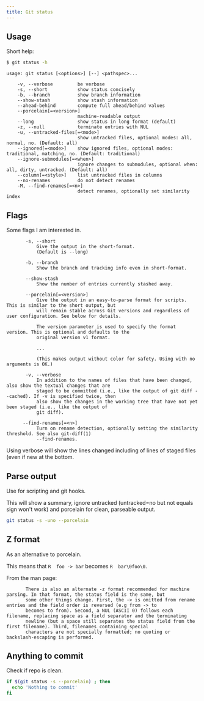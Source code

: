 ```yaml
---
title: Git status
---
```


## Usage

Short help:

```sh
$ git status -h
```
```
usage: git status [<options>] [--] <pathspec>...

    -v, --verbose         be verbose
    -s, --short           show status concisely
    -b, --branch          show branch information
    --show-stash          show stash information
    --ahead-behind        compute full ahead/behind values
    --porcelain[=<version>]
                          machine-readable output
    --long                show status in long format (default)
    -z, --null            terminate entries with NUL
    -u, --untracked-files[=<mode>]
                          show untracked files, optional modes: all, normal, no. (Default: all)
    --ignored[=<mode>]    show ignored files, optional modes: traditional, matching, no. (Default: traditional)
    --ignore-submodules[=<when>]
                          ignore changes to submodules, optional when: all, dirty, untracked. (Default: all)
    --column[=<style>]    list untracked files in columns
    --no-renames          do not detect renames
    -M, --find-renames[=<n>]
                          detect renames, optionally set similarity index
```


## Flags

Some flags I am interested in.

```
       -s, --short
           Give the output in the short-format.
           (Default is --long)
           
       -b, --branch
           Show the branch and tracking info even in short-format.

       --show-stash
           Show the number of entries currently stashed away.
           
       --porcelain[=<version>]
           Give the output in an easy-to-parse format for scripts. This is similar to the short output, but
           will remain stable across Git versions and regardless of user configuration. See below for details.

           The version parameter is used to specify the format version. This is optional and defaults to the
           original version v1 format.
           
           ...
              
           (This makes output without color for safety. Using with no arguments is OK.)
           
       -v, --verbose
           In addition to the names of files that have been changed, also show the textual changes that are
           staged to be committed (i.e., like the output of git diff --cached). If -v is specified twice, then
           also show the changes in the working tree that have not yet been staged (i.e., like the output of
           git diff).
           
      --find-renames[=<n>]
           Turn on rename detection, optionally setting the similarity threshold. See also git-diff(1)
           --find-renames.
```

Using verbose will show the lines changed including of lines of staged files (even if new at the bottom.


## Parse output

Use for scripting and git hooks.

This will show a summary, ignore untracked (untracked=no but not equals sign won't work) and porcelain for clean, parseable output.

```sh
git status -s -uno --porcelain
```

## Z format

As an alternative to porcelain.

This means that `R  foo -> bar` becomes `R  bar\0foo\0`.

From the man page:

```
       There is also an alternate -z format recommended for machine parsing. In that format, the status field is the same, but
       some other things change. First, the -> is omitted from rename entries and the field order is reversed (e.g from -> to
       becomes to from). Second, a NUL (ASCII 0) follows each filename, replacing space as a field separator and the terminating
       newline (but a space still separates the status field from the first filename). Third, filenames containing special
       characters are not specially formatted; no quoting or backslash-escaping is performed.
```


## Anything to commit

Check if repo is clean.

```sh
if $(git status -s --porcelain) ; then
  echo 'Nothing to commit'
fi
```
